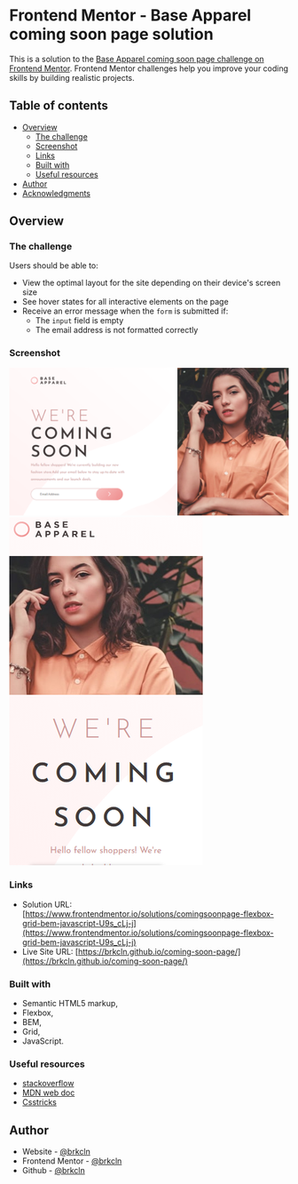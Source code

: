 # Frontend Mentor - Base Apparel coming soon page solution

This is a solution to the [Base Apparel coming soon page challenge on Frontend Mentor](https://www.frontendmentor.io/challenges/base-apparel-coming-soon-page-5d46b47f8db8a7063f9331a0). Frontend Mentor challenges help you improve your coding skills by building realistic projects.

## Table of contents

- [Overview](#overview)
  - [The challenge](#the-challenge)
  - [Screenshot](#screenshot)
  - [Links](#links)
  - [Built with](#built-with)
  - [Useful resources](#useful-resources)
- [Author](#author)
- [Acknowledgments](#acknowledgments)

## Overview

### The challenge

Users should be able to:

- View the optimal layout for the site depending on their device's screen size
- See hover states for all interactive elements on the page
- Receive an error message when the `form` is submitted if:
  - The `input` field is empty
  - The email address is not formatted correctly

### Screenshot

![desktop](./images/desktop.png)
![mobile](./images/mobile.png)

### Links

- Solution URL: [https://www.frontendmentor.io/solutions/comingsoonpage-flexbox-grid-bem-javascript-U9s_cLj-j](https://www.frontendmentor.io/solutions/comingsoonpage-flexbox-grid-bem-javascript-U9s_cLj-j)
- Live Site URL: [https://brkcln.github.io/coming-soon-page/](https://brkcln.github.io/coming-soon-page/)

### Built with

- Semantic HTML5 markup,
- Flexbox,
- BEM,
- Grid,
- JavaScript.

### Useful resources

- [stackoverflow](https://stackoverflow.com/)
- [MDN web doc](https://developer.mozilla.org/)
- [Csstricks](https://css-tricks.com)

## Author

- Website - [@brkcln](https://brkcln.github.io/brkcln)
- Frontend Mentor - [@brkcln](https://www.frontendmentor.io/profile/brkcln)
- Github - [@brkcln](https://github.com/brkcln)
